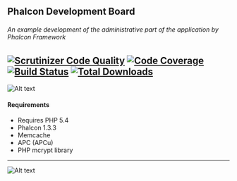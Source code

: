 Phalcon Development Board
-----------------------
###### An example development of the administrative part of the application by Phalcon Framework

[![Scrutinizer Code Quality](https://scrutinizer-ci.com/g/stanislav-web/Phalcon-development/badges/quality-score.png?b=Backend)](https://scrutinizer-ci.com/g/stanislav-web/Phalcon-development/?branch=Backend) [![Code Coverage](https://scrutinizer-ci.com/g/stanislav-web/Phalcon-development/badges/coverage.png?b=Backend)](https://scrutinizer-ci.com/g/stanislav-web/Phalcon-development/?branch=Backend) [![Build Status](https://travis-ci.org/stanislav-web/Phalcon-development.svg)](https://travis-ci.org/stanislav-web/Phalcon-development) [![Total Downloads](https://poser.pugx.org/stanislav-web/phalcon-development/downloads.svg)](https://packagist.org/packages/stanislav-web/phalcon-development)
-----------------------
![Alt text](http://hsto.org/storage2/f65/3fa/800/f653fa800c35d29e02253b3ab578b99c.png "Phalcon")
#### Requirements 
* Requires PHP 5.4
* Phalcon 1.3.3
* Memcache
* APC (APCu)
* PHP mcrypt library
------------------------
![Alt text](http://dl1.joxi.net/drive/0001/0378/90490/141130/6931035855.jpg "Screen")

